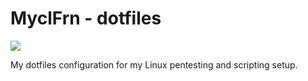 # MyclFrn - dotfiles

![][logo-url]

My dotfiles configuration for my Linux pentesting and scripting setup.

[logo-url]: https://github.com/MyclFrn/MyclFrn/blob/main/files/Logo.png
[target-url]: https://github.com/MyclFrn/dotfiles/blob/main/files/Logo.png

